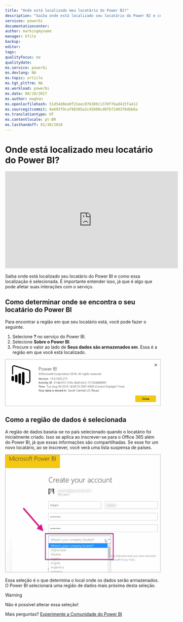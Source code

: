 ```yaml
---
title: "Onde está localizado meu locatário do Power BI?"
description: "Saiba onde está localizado seu locatário do Power BI e como essa localização é selecionada. É importante entender isso, já que é algo que pode afetar suas interações com o serviço."
services: powerbi
documentationcenter: 
author: markingmyname
manager: kfile
backup: 
editor: 
tags: 
qualityfocus: no
qualitydate: 
ms.service: powerbi
ms.devlang: NA
ms.topic: article
ms.tgt_pltfrm: NA
ms.workload: powerbi
ms.date: 08/10/2017
ms.author: maghan
ms.openlocfilehash: 51d54d0ee8f21eec076389c1370f7bad415fa412
ms.sourcegitcommit: 6e693f9caf98385a2c45890cd0fbf2403f0dbb8a
ms.translationtype: HT
ms.contentlocale: pt-BR
ms.lasthandoff: 01/30/2018
---
```

# <a name="where-is-my-power-bi-tenant-located"></a>Onde está localizado meu locatário do Power BI?
<iframe width="560" height="315" src="https://www.youtube.com/embed/0fOxaHJPvdM?showinfo=0" frameborder="0" allowfullscreen></iframe>

Saiba onde está localizado seu locatário do Power BI e como essa localização é selecionada. É importante entender isso, já que é algo que pode afetar suas interações com o serviço.

## <a name="how-to-determine-where-your-power-bi-tenant-is-located"></a>Como determinar onde se encontra o seu locatário do Power BI
Para encontrar a região em que seu locatário está, você pode fazer o seguinte.

1. Selecione **?** no serviço do Power BI.
2. Selecione **Sobre o Power BI**.
3. Procure o valor ao lado de **Seus dados são armazenados em**. Essa é a região em que você está localizado.

![](media/service-admin-where-is-my-tenant-located/power-bi-data-region.png)

## <a name="how-the-data-region-is-selected"></a>Como a região de dados é selecionada
A região de dados baseia-se no país selecionado quando o locatário foi inicialmente criado. Isso se aplica ao inscrever-se para o Office 365 além do Power BI, já que essas informações são compartilhadas. Se esse for um novo locatário, ao se inscrever, você verá uma lista suspensa de países.

![](media/service-admin-where-is-my-tenant-located/sign-up-country-selection.png)

Essa seleção é o que determina o local onde os dados serão armazenados. O Power BI selecionará uma região de dados mais próxima desta seleção.

> [!WARNING]
> Não é possível alterar essa seleção!
> 
> 

Mais perguntas? [Experimente a Comunidade do Power BI](http://community.powerbi.com/)

